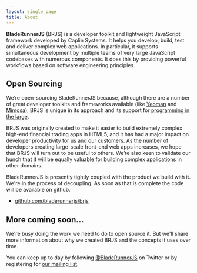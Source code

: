 ```yaml
---
layout: single_page
title: About
---
```


**BladeRunnerJS** (BRJS) is a developer toolkit and lightweight JavaScript framework developed by Caplin Systems. It helps you develop, build, test and deliver complex web applications. In particular, it supports simultaneous development by multiple teams of very large JavaScript codebases with numerous components. It does this by providing powerful workflows based on software engineering principles.

## Open Sourcing

We’re open-sourcing BladeRunnerJS because, although there are a number of great developer toolkits and frameworks available (like [Yeoman](http://yeoman.io) and [Mimosa](http://mimosajs.com/)), BRJS is unique in its approach and its support for [programming in the large](http://en.wikipedia.org/wiki/Programming_in_the_large_and_programming_in_the_small).

BRJS was originally created to make it easier to build extremely complex high-end financial trading apps in HTML5, and it has had a major impact on developer productivity for us and our customers. As the number of developers creating large-scale front-end web apps increases, we hope that BRJS will turn out to be useful to others. We’re also keen to validate our hunch that it will be equally valuable for building complex applications in other domains.

BladeRunnerJS is presently tightly coupled with the product we build with it. We're in the process of decoupling. As soon as that is complete the code will be available on github.

* [github.com/bladerunnerjs/brjs](https://github.com/bladerunnerjs/brjs)

## More coming soon...

We're busy doing the work we need to do to open source it. But we'll share more information about why we created BRJS and the concepts it uses over time.

You can keep up to day by following [@BladeRunnerJS](https://twitter.com/BladeRunnerJS) on Twitter or by registering for [our mailing list](http://caplin.us7.list-manage.com/subscribe/?u=b11bf2689d15a7cdd68a0904a&amp;id=4649bf0c91).